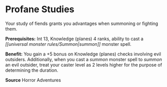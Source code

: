 ﻿---
cssclass: [feats]

---
# Profane Studies

Your study of fiends grants you advantages when summoning or fighting them.

**Prerequisites:** Int 13, Knowledge (planes) 4 ranks, ability to cast a _[[universal monster rules/Summon|summon]]_ monster spell.

**Benefit:** You gain a +5 bonus on Knowledge (planes) checks involving evil outsiders. Additionally, when you cast a _summon_ monster spell to _summon_ an evil outsider, treat your caster level as 2 levels higher for the purpose of determining the duration.

**Source** Horror Adventures